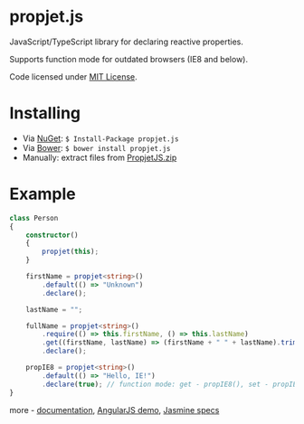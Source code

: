 # propjet.js
JavaScript/TypeScript library for declaring reactive properties.

Supports function mode for outdated browsers (IE8 and below).

Code licensed under [MIT License](LICENSE).

# Installing
* Via [NuGet](https://www.nuget.org/packages/propjet.js/): `$ Install-Package propjet.js`
* Via [Bower](http://bower.io/): `$ bower install propjet.js`
* Manually: extract files from [PropjetJS.zip](PropjetJS.zip?raw=true)

# Example
```TypeScript
class Person
{
    constructor()
    {
        propjet(this);
    }

    firstName = propjet<string>()
        .default(() => "Unknown")
        .declare();

    lastName = "";

    fullName = propjet<string>()
        .require(() => this.firstName, () => this.lastName)
        .get((firstName, lastName) => (firstName + " " + lastName).trim())
        .declare();

    propIE8 = propjet<string>()
        .default(() => "Hello, IE!")
        .declare(true); // function mode: get - propIE8(), set - propIE8(newValue)
}
```
more - [documentation](../../wiki/Documentation), [AngularJS demo](demo.ts), [Jasmine specs](src/propjet.spec.ts)
